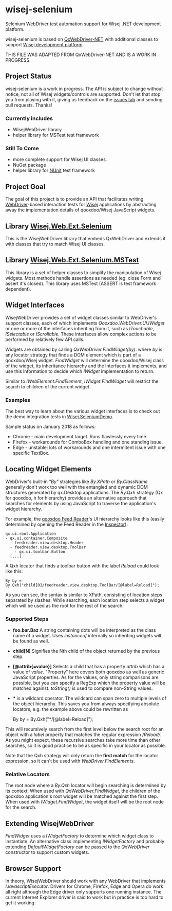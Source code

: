 # wisej-selenium

Selenium WebDriver test automation support for Wisej .NET development platform.

wisej-selenium is based on [QxWebDriver-NET](http://github.com/tfreitasleal/QxWebDriver-NET) with additional classes to support [Wisej development platform](http://wisej.com).

THIS FILE WAS ADAPTED FROM QxWebDriver-NET AND IS A WORK IN PROGRESS.

## Project Status

wisej-selenium is a work in progress. The API is subject to change without notice, not all of Wisej widgets/controls are supported. Don't let that stop you from playing with it, giving us feedback on the [issues tab](http://github.com/iceteagroup/wisej-selenium/issues) and sending pull requests. Thanks!

### Currently includes

* WisejWebDriver library
* helper library for MSTest test framework

### Still To Come

* more complete support for Wisej UI classes.
* NuGet package
* helper library for [NUnit](http://nunit.org/) test framework

## Project Goal

The goal of this project is to provide an API that facilitates writing [WebDriver](http://seleniumhq.org/docs/03_webdriver.html)-based interaction tests for [Wisej](http://wisej.com) applications by abstracting away the implementation details of qooxdoo/Wisej JavaScript widgets.

## Library [Wisej.Web.Ext.Selenium](http://github.com/iceteagroup/wisej-selenium/tree/master/Wisej.Web.Ext.Selenium/Wisej.Web.Ext.Selenium)

This is the WisejWebDriver library that embeds QxWebDriver and extends it with classes that try to match Wisej UI classes.

## Library [Wisej.Web.Ext.Selenium.MSTest](http://github.com/iceteagroup/wisej-selenium/tree/master/Wisej.Web.Ext.Selenium/Wisej.Web.Ext.Selenium.MSTest)

This library is a set of helper classes to simplify the manipulation of Wisej widgets. Most methods handle assertions as needed (eg. close Form and assert it's closed). This library uses MSTest (ASSERT is test framework dependent).

## Widget Interfaces

WisejWebDriver provides a set of widget classes similar to WebDriver's support classes, each of which implements _Qooxdoo.WebDriver.UI.IWidget_ or one or more of the interfaces inheriting from it, such as _ITouchable_, _ISelectable_ or _IScrollable_. These interfaces allow complex actions to be performed by relatively few API calls.

Widgets are obtained by calling _QxWebDriver.FindWidget(by)_. where _by_ is any locator strategy that finds a DOM element which is part of a qooxdoo/Wisej widget. _FindWidget_ will determine the qooxdoo/Wisej class of the widget, its inheritance hierarchy and the interfaces it implements, and use this information to decide which _IWidget_ implementation to return.

Similar to _IWebElement.FindElement_, _IWidget.FindWidget_ will restrict the search to children of the current widget.

### Examples

The best way to learn about the various widget interfaces is to check out the demo integration tests in [Wisej.SeleniumDemo](http://github.com/iceteagroup/wisej-selenium/tree/master/Wisej.SeleniumDemo).

Sample status on January 2018 as follows:
- Chrome - main development target. Runs flawlessly every time.
- Firefox - workarounds for ComboBox handling and one standing issue.
- Edge - unstable: lots of workarounds and one intermitent issue with one specific TextBox.

## Locating Widget Elements

WebDriver's built-in _"By"_ strategies like _By.XPath_ or _By.ClassName_ generally don't work too well with the entangled and dynamic DOM structures generated by qx.Desktop applications. The _By.Qxh_ strategy (Qx for qooxdoo, h for hierarchy) provides an alternative approach that searches for elements by using JavaScript to traverse the application's widget hierarchy.

For example, the [qooxdoo Feed Reader](http://demo.qooxdoo.org/current/feedreader/)'s UI hierarchy looks like this (easily determined by opening the Feed Reader in the [Inspector](http://www.qooxdoo.org/Inspector/)):

    qx.ui.root.Application
    - qx.ui.container.Composite
      - feedreader.view.desktop.Header
      - feedreader.view.desktop.ToolBar
        - qx.ui.toolbar.Button
      [...]

A Qxh locator that finds a toolbar button with the label _Reload_ could look like this:

    By by = By.Qxh("child[0]/feedreader.view.desktop.ToolBar/[@label=Reload]");

As you can see, the syntax is similar to XPath, consisting of location steps separated by slashes. While searching, each location step selects a widget which will be used as the root for the rest of the search.

### Supported Steps

*   **foo.bar.Baz** A string containing dots will be interpreted as the class name of a widget. Uses _instanceof_ internally so inheriting widgets will be found as well.
*   **child[N]** Signifies the Nth child of the object returned by the previous step.
*   **[@attrib{=value}]** Selects a child that has a property _attrib_ which has a value of _value_. "Property" here covers both qooxdoo as well as generic JavaScript properties. As for the values, only string comparisons are possible, but you can specify a RegExp which the property value will be matched against. _toString()_ is used to compare non-String values.
*  __\*__ is a wildcard operator. The wildcard can span zero to multiple levels of the object hierarchy. This saves you from always specifying absolute locators, e.g. the example above could be rewritten as


    By by = By.Qxh("*/[@label=Reload]");

This will recursively search from the first level below the search root for an object with a _label_ property that matches the regular expression _/Reload/_. As you might expect, these recursive searches take more time than other searches, so it is good practice to be as specific in your locator as possible.

Note that the Qxh strategy will only return the **first match** for the locator expression, so it can't be used with _WebDriver.FindElements_.

### Relative Locators

The root node where a _By.Qxh_ locator will begin searching is determined by its context: When used with _QxWebDriver.FindWidget_, the children of the qooxdoo application's root widget will be matched against the first step.
When used with _IWidget.FindWidget_, the widget itself will be the root node for the search.

## Extending WisejWebDriver

_FindWidget_ uses a _IWidgetFactory_ to determine which widget class to instantiate. An alternative class implementing _IWidgetFactory_ and probably extending _DefaultWidgetFactory_ can be passed to the _QxWebDriver_ constructor to support custom widgets.

## Browser Support

In theory, WisejWebDriver should work with any WebDriver that implements _IJavascriptExecutor_. Drivers for Chrome, Firefox, Edge and Opera do work all right although the Edge driver only supports one running instance. The current Internet Explorer driver is said to work but in practice is too hard to get it working.
